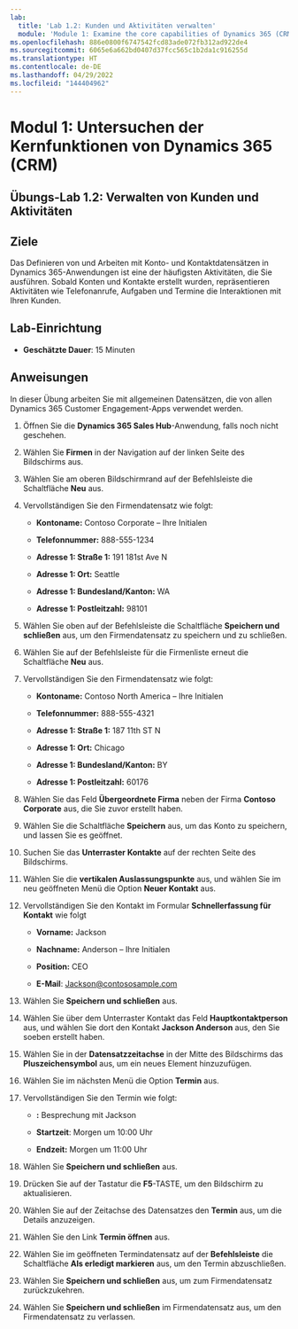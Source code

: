 ```yaml
---
lab:
  title: 'Lab 1.2: Kunden und Aktivitäten verwalten'
  module: 'Module 1: Examine the core capabilities of Dynamics 365 (CRM)'
ms.openlocfilehash: 886e0800f6747542fcd83ade072fb312ad922de4
ms.sourcegitcommit: 6065e6a662bd0407d37fcc565c1b2da1c916255d
ms.translationtype: HT
ms.contentlocale: de-DE
ms.lasthandoff: 04/29/2022
ms.locfileid: "144404962"
---
```

<a name="module-1-examine-the-core-capabilities-of-dynamics-365-crm"></a>Modul 1: Untersuchen der Kernfunktionen von Dynamics 365 (CRM)
========================

## <a name="practice-lab-12---manage-customers-and-activities"></a>Übungs-Lab 1.2: Verwalten von Kunden und Aktivitäten

## <a name="objectives"></a>Ziele

Das Definieren von und Arbeiten mit Konto- und Kontaktdatensätzen in Dynamics 365-Anwendungen ist eine der häufigsten Aktivitäten, die Sie ausführen. Sobald Konten und Kontakte erstellt wurden, repräsentieren Aktivitäten wie Telefonanrufe, Aufgaben und Termine die Interaktionen mit Ihren Kunden.

## <a name="lab-setup"></a>Lab-Einrichtung

  - **Geschätzte Dauer**: 15 Minuten

## <a name="instructions"></a>Anweisungen

In dieser Übung arbeiten Sie mit allgemeinen Datensätzen, die von allen Dynamics 365 Customer Engagement-Apps verwendet werden. 

1. Öffnen Sie die **Dynamics 365 Sales Hub**-Anwendung, falls noch nicht geschehen. 

2. Wählen Sie **Firmen** in der Navigation auf der linken Seite des Bildschirms aus. 

3. Wählen Sie am oberen Bildschirmrand auf der Befehlsleiste die Schaltfläche **Neu** aus.

4. Vervollständigen Sie den Firmendatensatz wie folgt:

    - **Kontoname:** Contoso Corporate – Ihre Initialen

    - **Telefonnummer:** 888-555-1234

    - **Adresse 1: Straße 1:** 191 181st Ave N

    - **Adresse 1: Ort:** Seattle

    - **Adresse 1: Bundesland/Kanton:** WA

    - **Adresse 1: Postleitzahl:** 98101

5. Wählen Sie oben auf der Befehlsleiste die Schaltfläche **Speichern und schließen** aus, um den Firmendatensatz zu speichern und zu schließen.

6. Wählen Sie auf der Befehlsleiste für die Firmenliste erneut die Schaltfläche **Neu** aus.

7. Vervollständigen Sie den Firmendatensatz wie folgt:

    - **Kontoname:** Contoso North America – Ihre Initialen

    - **Telefonnummer:** 888-555-4321

    - **Adresse 1: Straße 1:** 187 11th ST N

    - **Adresse 1: Ort:** Chicago

    - **Adresse 1: Bundesland/Kanton:** BY

    - **Adresse 1: Postleitzahl:** 60176

8. Wählen Sie das Feld **Übergeordnete Firma** neben der Firma **Contoso Corporate** aus, die Sie zuvor erstellt haben. 

9. Wählen Sie die Schaltfläche **Speichern** aus, um das Konto zu speichern, und lassen Sie es geöffnet. 

10. Suchen Sie das **Unterraster Kontakte** auf der rechten Seite des Bildschirms. 

11. Wählen Sie die **vertikalen Auslassungspunkte** aus, und wählen Sie im neu geöffneten Menü die Option **Neuer Kontakt** aus. 

12. Vervollständigen Sie den Kontakt im Formular **Schnellerfassung für Kontakt** wie folgt

    - **Vorname:** Jackson

    - **Nachname:** Anderson – Ihre Initialen

    - **Position:** CEO

    - **E-Mail**: Jackson@contososample.com

13. Wählen Sie **Speichern und schließen** aus.

14. Wählen Sie über dem Unterraster Kontakt das Feld **Hauptkontaktperson** aus, und wählen Sie dort den Kontakt **Jackson Anderson** aus, den Sie soeben erstellt haben. 

15. Wählen Sie in der **Datensatzzeitachse** in der Mitte des Bildschirms das **Pluszeichensymbol** aus, um ein neues Element hinzuzufügen. 

16. Wählen Sie im nächsten Menü die Option **Termin** aus.

17. Vervollständigen Sie den Termin wie folgt:

    - **:** Besprechung mit Jackson

    - **Startzeit**: Morgen um 10:00 Uhr 

    - **Endzeit:** Morgen um 11:00 Uhr 

18. Wählen Sie **Speichern und schließen** aus. 

19. Drücken Sie auf der Tastatur die **F5**-TASTE, um den Bildschirm zu aktualisieren.     

20. Wählen Sie auf der Zeitachse des Datensatzes den **Termin** aus, um die Details anzuzeigen.   

21. Wählen Sie den Link **Termin öffnen** aus. 

22. Wählen Sie im geöffneten Termindatensatz auf der **Befehlsleiste** die Schaltfläche **Als erledigt markieren** aus, um den Termin abzuschließen. 

23. Wählen Sie **Speichern und schließen** aus, um zum Firmendatensatz zurückzukehren.   

24. Wählen Sie **Speichern und schließen** im Firmendatensatz aus, um den Firmendatensatz zu verlassen.   
